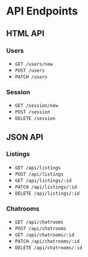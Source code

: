 # API Endpoints

## HTML API

### Users

- `GET /users/new`
- `POST /users`
- `PATCH /users`

### Session

- `GET /session/new`
- `POST /session`
- `DELETE /session`

## JSON API

### Listings

- `GET /api/listings`
- `POST /api/listings`
- `GET /api/listings/:id`
- `PATCH /api/listings/:id`
- `DELETE /api/listings/:id`

### Chatrooms

- `GET /api/chatrooms`
- `POST /api/chatrooms`
- `GET /api/chatrooms/:id`
- `PATCH /api/chatrooms/:id`
- `DELETE /api/chatrooms/:id`
